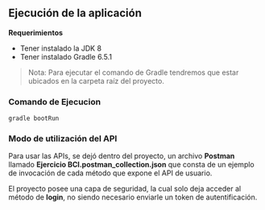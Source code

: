 ## Ejecución de la aplicación

**Requerimientos**
* Tener instalado la JDK 8
* Tener instalado Gradle 6.5.1

> Nota: Para ejecutar el comando de Gradle tendremos que estar ubicados en la carpeta raíz del proyecto.

### Comando de Ejecucion

    gradle bootRun

### Modo de utilización del API
Para usar las APIs, se dejó dentro del proyecto, un archivo **Postman** llamado **Ejercicio BCI.postman_collection.json** que consta de un ejemplo de invocación de cada método que expone el API de usuario.

El proyecto posee una capa de seguridad, la cual solo deja acceder al método de **login**, no siendo necesario enviarle un token de autentificación.
